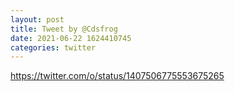 ```yaml
--- 
layout: post 
title: Tweet by @Cdsfrog 
date: 2021-06-22 1624410745 
categories: twitter 
--- 
```

https://twitter.com/o/status/1407506775553675265
